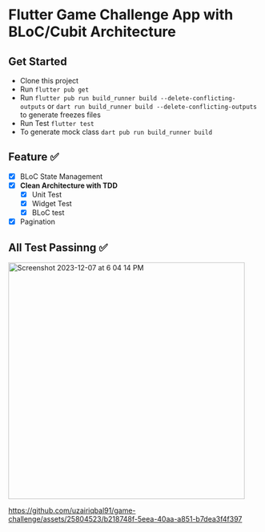 # Flutter Game Challenge App with BLoC/Cubit Architecture

## Get Started 

- Clone this project
- Run `flutter pub get`
- Run `flutter pub run build_runner build --delete-conflicting-outputs` or `dart run build_runner build --delete-conflicting-outputs` to generate freezes files
- Run Test `flutter test`
- To generate mock class `dart pub run build_runner build`

## Feature ✅

- [x] BLoC State Management
- [x] **Clean Architecture with TDD**
    - [x] Unit Test
    - [x] Widget Test
    - [x] BLoC test
- [x] Pagination

## All Test Passinng ✅
<img width="472" alt="Screenshot 2023-12-07 at 6 04 14 PM" src="https://github.com/uzairiqbal91/game-challenge/assets/25804523/65f4b388-07de-47d3-b9d9-1074e494b22d">




https://github.com/uzairiqbal91/game-challenge/assets/25804523/b218748f-5eea-40aa-a851-b7dea3f4f397



